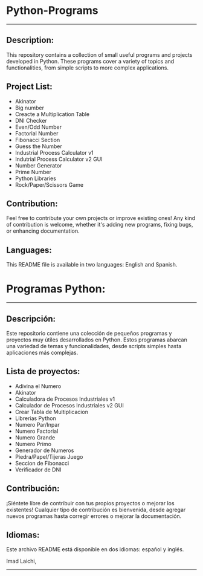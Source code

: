 # Python-Programs  
---------------------------------------  
## Description:
This repository contains a collection of small useful programs and projects developed in Python. These programs cover a variety of topics and functionalities, from simple scripts to more complex applications.
## Project List:
- Akinator
- Big number
- Creacte a Multiplication Table
- DNI Checker
- Even/Odd Number
- Factorial Number
- Fibonacci Section
- Guess the Number
- Industrial Process Calculator v1
- Indutrial Process Calculator v2 GUI
- Number Generator
- Prime Number
- Python Libraries
- Rock/Paper/Scissors Game

## Contribution:
Feel free to contribute your own projects or improve existing ones! Any kind of contribution is welcome, whether it's adding new programs, fixing bugs, or enhancing documentation.

## Languages:
This README file is available in two languages: English and Spanish.

# Programas Python:

--------------------------------------------------------------------------------------------------------------------------------------------------------------------------------------------------------------------------------------------

## Descripción:
Este repositorio contiene una colección de pequeños programas y proyectos muy útiles desarrollados en Python. Estos programas abarcan una variedad de temas y funcionalidades, desde scripts simples hasta aplicaciones más complejas.

## Lista de proyectos:
- Adivina el Numero
- Akinator
- Calculadora de Procesos Industriales v1
- Calculador de Procesos Industriales v2 GUI
- Crear Tabla de Multiplicacion
- Librerias Python
- Numero Par/Inpar
- Numero Factorial
- Numero Grande
- Numero Primo
- Generador de Numeros
- Piedra/Papel/Tijeras Juego
- Seccion de Fibonacci
- Verificador de DNI

## Contribución:
¡Siéntete libre de contribuir con tus propios proyectos o mejorar los existentes! Cualquier tipo de contribución es bienvenida, desde agregar nuevos programas hasta corregir errores o mejorar la documentación.

## Idiomas:
Este archivo README está disponible en dos idiomas: español y inglés.

Imad Laichi,

--------------------------------------------------------------------------------------------------------------------------------------------------------------------------------------------------------------------------------------------

